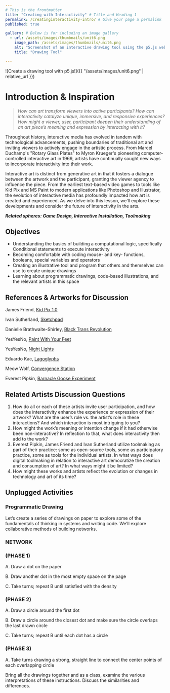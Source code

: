 ```yaml
---
# This is the frontmatter
title: "Creating with Interactivity" # Title and Heading 1
permalink: /creatinginteractivity-intro/ # Give your page a permalink
published: true

gallery: # Below is for including an image gallery
  - url: /assets/images/thumbnails/unit6.png
    image_path: /assets/images/thumbnails/unit6.png
    alt: "Screenshot of an interactive drawing tool using the p5.js web editor"
    title: "Drawing Tool"

---
```


![Create a drawing tool with p5.js!]({{ "/assets/images/unit6.png" | relative_url }})  

# Introduction & Inspiration

> *How can art transform viewers into active participants? How can interactivity catalyze unique, immersive, and responsive experiences? How might a viewer, user, participant deepen their understanding of an art piece’s meaning and expression by interacting with it?*

Throughout history, interactive media has evolved in tandem with technological advancements, pushing boundaries of traditional art and inviting viewers to actively engage in the artistic process. From Marcel Duchamp's "Rotary Glass Plates" to Myron Krueger's pioneering computer-controlled interactive art in 1969, artists have continually sought new ways to incorporate interactivity into their work. 

Interactive art is distinct from generative art in that it fosters a dialogue between the artwork and the participant, granting the viewer agency to influence the piece. From the earliest text-based video games to tools like Kid Pix and MS Paint to modern applications like Photoshop and Illustrator, the evolution of interactive media has profoundly impacted how art is created and experienced. As we delve into this lesson, we'll explore these developments and consider the future of interactivity in the arts.

***Related spheres: Game Design, Interactive Installation, Toolmaking*** 


## Objectives

- Understanding the basics of building a computational logic, specifically Conditional statements to execute interactivity
- Becoming comfortable with coding mouse- and key- functions, booleans, special variables and operators
- Creating an illustrative tool and program that others and themselves can use to create unique drawings
- Learning about programmatic drawings, code-based illustrations, and the relevant artists in this space


## References & Artworks for Discussion

James Friend, [Kid Pix 1.0](https://jamesfriend.com.au/pce-js/)

Ivan Sutherland, [Sketchpad](https://youtube.com/watch?v=6orsmFndx_o) 

Danielle Brathwaite-Shirley, [Black Trans Revolution](https://www.blacktransrevolution.com/)

YesYesNo, [Paint With Your Feet](https://www.yesyesno.com/nike-collab-paint-with-your-feet/)

YesYesNo, [Night Lights](https://www.yesyesno.com/night-lights/)

Eduardo Kac, [Lagoglyphs](https://www.ekac.org/lagoglyphs.about.html)

Meow Wolf, [Convergence Station](https://meowwolf.com/visit/denver) 

Everest Pipkin, [Barnacle Goose Experiment](https://everest-pipkin.com/#games/barnaclegoose.html)

## Related Artists Discussion Questions

1. How do all or each of these artists invite user participation, and how does the interactivity enhance the experience or expression of their artwork? What are the user’s role vs. the artist’s role in these interactions? And which interaction is most intriguing to you?
2. How might the work’s meaning or intention change if it had otherwise been non-interactive? In reflection to that, what does interactivity then add to the work?
3. Everest Pipkin, James Friend and Ivan Sutherland utilize toolmaking as part of their practice: some as open-source tools, some as participatory practice, some as tools for the individual artists. In what ways does digital toolmaking in relation to interactive art democratize the creation and consumption of art? In what ways might it be limited?
4. How might these works and artists reflect the evolution or changes in technology and art of its time?



## Unplugged Activities
### Programmatic Drawing

Let’s create a series of drawings on paper to explore some of the fundamentals of thinking in systems and writing code. We’ll explore collaborative methods of building networks.

### NETWORK

### (PHASE 1)

A. Draw a dot on the paper

B. Draw another dot in the most empty space on the page

C. Take turns; repeat B until satisfied with the density

### (PHASE 2)

A. Draw a circle around the first dot

B. Draw a circle around the closest dot and make sure the circle overlaps the last drawn circle

C. Take turns; repeat B until each dot has a circle

### (PHASE 3)

A. Take turns drawing a strong, straight line to connect the center points of each overlapping circle


Bring all the drawings together and as a class, examine the various interpretations of these instructions. Discuss the similarities and differences. 
